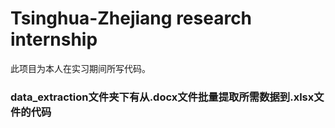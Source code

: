 # Tsinghua-Zhejiang research internship
此项目为本人在实习期间所写代码。
### data_extraction文件夹下有从.docx文件批量提取所需数据到.xlsx文件的代码
